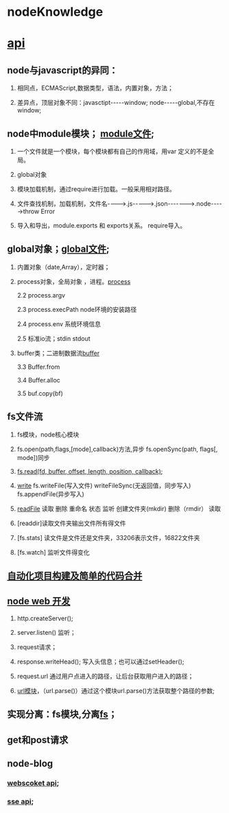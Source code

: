 # nodeKnowledge
# [api](http://nodejs.cn/api/fs.html#fs_fs_readfilesync_path_options)

## node与javascript的异同：

   1. 相同点，ECMAScript,数据类型，语法，内置对象，方法；

   2. 差异点，顶层对象不同：javasctipt-----window;   node-----global,不存在window;	  		

## node中module模块； [module文件](./study/module/module.js);

   1.  一个文件就是一个模块，每个模块都有自己的作用域，用var 定义的不是全局。

   2. global对象

   3. 模块加载机制，通过require进行加载。一般采用相对路径。

   4.  文件查找机制，加载机制，文件名---->.js----->.json------->.node----->throw Error

   5.  导入和导出，module.exports 和 exports关系。 require导入。

##  global对象；[global文件](./study/global/global.js);

   1.  内置对象（date,Array），定时器；

   2.  process对象，全局对象 ，进程。[process](./study/global/process.js)

       2.2  process.argv 

       2.3  process.execPath  node环境的安装路径

       2.4  process.env 系统环境信息

       2.5  标准io流；stdin stdout

   3.  buffer类；二进制数据流[buffer](./study/global/buffer.js) 

     	3.3  Buffer.from

     	3.4  Buffer.alloc

     	3.5   buf.copy(bf)  


##  fs文件流

  1.  fs模块，node核心模块

  2.  fs.open(path,flags,[mode],callback)方法,异步    fs.openSync(path, flags[, mode])同步

  3.  [fs.read(fd, buffer, offset, length, position, callback)](./study/file/fs.js);

  4.  [write](./study/file/write.js)  fs.writeFile(写入文件) writeFileSync(无返回值，同步写入) fs.appendFile(异步写入)

  5.  [readFile](./study/file/readfs.js) 读取 删除 重命名 状态 监听 创建文件夹(mkdir) 删除（rmdir） 读取

  6. [readdir]读取文件夹输出文件所有得文件

  7. [fs.stats] 读文件是文件还是文件夹，33206表示文件，16822文件夹

  8. [fs.watch] 监听文件得变化
 
## [自动化项目构建及简单的代码合并](./study/autoCreateFile/auto-one.js)

## [node web 开发](./study/nodeweb/nodeweb.js)
    
  1. http.createServer();  

  2. server.listen() 监听；

  3. request请求；

  4. response.writeHead();  写入头信息；也可以通过setHeader();

  5. request.url 通过用户点进入的路径，让后台获取用户进入的路径；

  6. [url模块](./study/nodeweb/nodeserver.js)，（url.parse()）通过这个模块url.parse()方法获取整个路径的参数;

## 实现分离：fs模块,分离[fs](./study/nodeweb/sep.js)；

##  get和post请求

## node-blog

### [webscoket api](https://github.com/theturtle32/WebSocket-Node);
### [sse api](http://javascript.ruanyifeng.com/htmlapi/eventsource.html);
